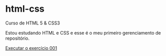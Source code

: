 # html-css
 Curso de HTML 5 & CSS3 

Estou estudando HTML e CSS e esse é o meu primeiro gerenciamento de repositório.

<a href="https://bruumonte.github.io/html-css/desafios/d010/index.html">Executar o exercício 001</a>